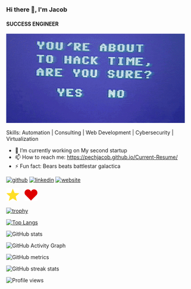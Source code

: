 ### Hi there 👋, I'm Jacob
#### SUCCESS ENGINEER
![SUCCESS ENGINEER](hackerman.gif)


Skills: Automation | Consulting | Web Development | Cybersecurity | Virtualization

- 🔭 I’m currently working on My second startup 
- 📫 How to reach me: https://pechjacob.github.io/Current-Resume/ 
- ⚡ Fun fact: Bears beats battlestar galactica 


[<img src='https://cdn.jsdelivr.net/npm/simple-icons@3.0.1/icons/github.svg' alt='github' height='40'>](https://github.com/pechjacob)  [<img src='https://cdn.jsdelivr.net/npm/simple-icons@3.0.1/icons/linkedin.svg' alt='linkedin' height='40'>](https://www.linkedin.com/in/https://pechjacob.github.io/Current-Resume//)  [<img src='https://cdn.jsdelivr.net/npm/simple-icons@3.0.1/icons/icloud.svg' alt='website' height='40'>](https://think-tank-consulting.com/)  

<a href='https://stars.github.com/'><img src='https://raw.githubusercontent.com/acervenky/animated-github-badges/master/assets/starbadge.gif' width='35' height='35'></a> <a href='https://docs.github.com/en/github/supporting-the-open-source-community-with-github-sponsors'><img src='https://raw.githubusercontent.com/acervenky/animated-github-badges/master/assets/sponsorbadge.gif' width='35' height='35'></a> 

[![trophy](https://github-profile-trophy.vercel.app/?username=pechjacob)](https://github.com/ryo-ma/github-profile-trophy)

[![Top Langs](https://github-readme-stats.vercel.app/api/top-langs/?username=pechjacob)](https://github.com/anuraghazra/github-readme-stats)

![GitHub stats](https://github-readme-stats.vercel.app/api?username=pechjacob&show_icons=true&count_private=true)  

![GitHub Activity Graph](https://activity-graph.herokuapp.com/graph?username=pechjacob)  

![GitHub metrics](https://metrics.lecoq.io/pechjacob)  

![GitHub streak stats](https://github-readme-streak-stats.herokuapp.com/?user=pechjacob)  

![Profile views](https://gpvc.arturio.dev/pechjacob)  
